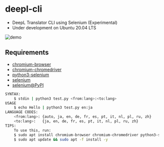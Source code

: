 # deepl-cli

- DeepL Translator CLI using Selenium (Experimental)
- Under development on Ubuntu 20.04 LTS

![demo](https://i.imgur.com/aeZv4aV.png)

## Requirements

- [chromium-browser](https://packages.ubuntu.com/ja/source/bionic/chromium-browser)
- [chromium-chromedriver](https://packages.ubuntu.com/ja/bionic/chromium-chromedriver)
- [python3-selenium](https://packages.debian.org/buster/python3-selenium)
- [selenium](https://github.com/SeleniumHQ/selenium)
- [selenium@PyPI](https://pypi.org/project/selenium/)

```bash
SYNTAX:
    $ stdin | python3 test.py <from:lang>:<to:lang>
USAGE
    $ echo Hello | python3 test.py en:ja
LANGUAGE CODES:
    <from:lang>: {auto, ja, en, de, fr, es, pt, it, nl, pl, ru, zh}
    <to:lang>:   {ja, en, de, fr, es, pt, it, nl, pl, ru, zh}
TIPS:
    To use this, run:
    $ sudo apt install chromium-browser chromium-chromedriver python3-selenium -y
    $ sudo apt update && sudo apt -f install -y
```
